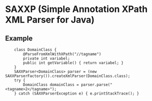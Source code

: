 SAXXP (Simple Annotation XPath XML Parser for Java)
===================================================

Example
-------
        class DomainClass {
            @ParseFromXmlWithXPath("//tagname")
            private int variabel;
            public int getVariable() { return variabel; }
        }
        SAXXParser<DomainClass> parser = (new SAXXParserFactory()).createXmlParser(DomainClass.class);
        try {
            DomainClass domainClass = parser.parse("<tagname>2</tagname>");
        } catch (SAXXParserException e) { e.printStackTrace(); }